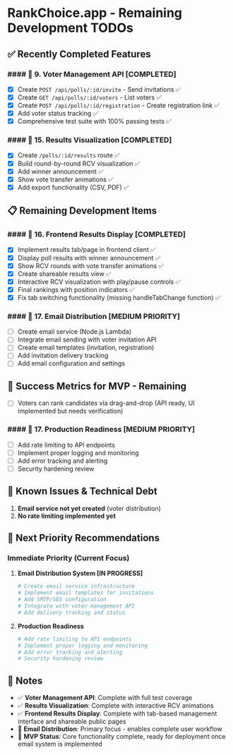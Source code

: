 # RankChoice.app - Remaining Development TODOs

## ✅ **Recently Completed Features**

### #### 🎯 **9. Voter Management API [COMPLETED]**
- [x] Create `POST /api/polls/:id/invite` - Send invitations ✅
- [x] Create `GET /api/polls/:id/voters` - List voters ✅ 
- [x] Create `POST /api/polls/:id/registration` - Create registration link ✅
- [x] Add voter status tracking ✅
- [x] Comprehensive test suite with 100% passing tests ✅

### #### 🎯 **15. Results Visualization [COMPLETED]**
- [x] Create `/polls/:id/results` route ✅
- [x] Build round-by-round RCV visualization ✅
- [x] Add winner announcement ✅
- [x] Show vote transfer animations ✅
- [x] Add export functionality (CSV, PDF) ✅

## 📋 **Remaining Development Items**

### #### 🎯 **16. Frontend Results Display [COMPLETED]**
- [x] Implement results tab/page in frontend client ✅
- [x] Display poll results with winner announcement ✅
- [x] Show RCV rounds with vote transfer animations ✅
- [x] Create shareable results view ✅
- [x] Interactive RCV visualization with play/pause controls ✅
- [x] Final rankings with position indicators ✅
- [x] Fix tab switching functionality (missing handleTabChange function) ✅

### #### 🎯 **17. Email Distribution [MEDIUM PRIORITY]**
- [ ] Create email service (Node.js Lambda)
- [ ] Integrate email sending with voter invitation API
- [ ] Create email templates (invitation, registration)
- [ ] Add invitation delivery tracking
- [ ] Add email configuration and settings

## 🎯 **Success Metrics for MVP - Remaining**

- [ ] Voters can rank candidates via drag-and-drop (API ready, UI implemented but needs verification)

### #### 🎯 **17. Production Readiness [MEDIUM PRIORITY]**
- [ ] Add rate limiting to API endpoints
- [ ] Implement proper logging and monitoring
- [ ] Add error tracking and alerting
- [ ] Security hardening review

## 🚨 **Known Issues & Technical Debt**

1. **Email service not yet created** (voter distribution)
2. **No rate limiting implemented yet**

## 🚀 **Next Priority Recommendations**

### **Immediate Priority (Current Focus)**

1. **Email Distribution System [IN PROGRESS]**
   ```bash
   # Create email service infrastructure
   # Implement email templates for invitations
   # Add SMTP/SES configuration
   # Integrate with voter management API
   # Add delivery tracking and status
   ```

2. **Production Readiness**
   ```bash
   # Add rate limiting to API endpoints
   # Implement proper logging and monitoring
   # Add error tracking and alerting
   # Security hardening review
   ```

## 📝 **Notes**

- ✅ **Voter Management API**: Complete with full test coverage
- ✅ **Results Visualization**: Complete with interactive RCV animations
- ✅ **Frontend Results Display**: Complete with tab-based management interface and shareable public pages
- 🔄 **Email Distribution**: Primary focus - enables complete user workflow
- 🎯 **MVP Status**: Core functionality complete, ready for deployment once email system is implemented